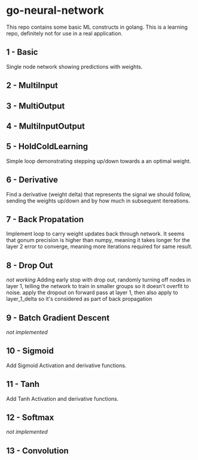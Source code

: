 # go-neural-network

This repo contains some basic ML constructs in golang. This is a learning repo, definitely not for use in a real application. 

## 1 - Basic
Single node network showing predictions with weights.

## 2 - MultiInput


## 3 - MultiOutput


## 4 - MultiInputOutput


## 5 - HoldColdLearning
Simple loop demonstrating stepping up/down towards a an optimal weight.

## 6 - Derivative
Find a derivative (weight delta) that represents the signal we should follow, sending the weights up/down and by how much in subsequent itereations.

## 7 - Back Propatation
Implement loop to carry weight updates back through network. It seems that gonum precision is higher than numpy, meaning it takes longer for the layer 2 error to converge, meaning more iterations required for same result.

## 8 - Drop Out
*not working*
Adding early stop with drop out, randomly turning off nodes in layer 1, telling the network to train in smaller groups so it doesn't overfit to noise. apply the dropout on forward pass at layer 1, then also apply to layer_1_delta so it's considered as part of back propagation

## 9 - Batch Gradient Descent

*not implemented*

## 10 - Sigmoid

Add Sigmoid Activation and derivative functions.

## 11 - Tanh

Add Tanh Activation and derivative functions.

## 12 - Softmax

*not implemented*

## 13 - Convolution


